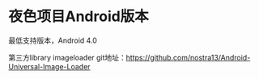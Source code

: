 夜色项目Android版本
================

最低支持版本，Android 4.0

第三方library imageloader git地址：<https://github.com/nostra13/Android-Universal-Image-Loader>